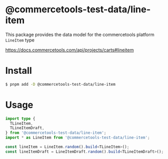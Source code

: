 # @commercetools-test-data/line-item

This package provides the data model for the commercetools platform `LineItem` type

https://docs.commercetools.com/api/projects/carts#lineitem

# Install

```bash
$ pnpm add -D @commercetools-test-data/line-item
```

# Usage

```ts
import type {
  TLineItem,
  TLineItemDraft,
} from '@commercetools-test-data/line-item';
import * as LineItem from '@commercetools-test-data/line-item';

const lineItem = LineItem.random().build<TLineItem>();
const lineItemDraft = LineItemDraft.random().build<TLineItemDraft>();
```
